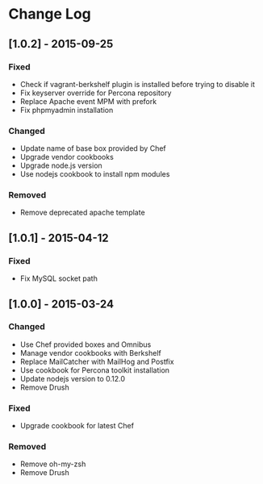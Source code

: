 # Change Log

## [1.0.2] - 2015-09-25

### Fixed
- Check if vagrant-berkshelf plugin is installed before trying to disable it
- Fix keyserver override for Percona repository
- Replace Apache event MPM with prefork
- Fix phpmyadmin installation

### Changed
- Update name of base box provided by Chef
- Upgrade vendor cookbooks
- Upgrade node.js version
- Use nodejs cookbook to install npm modules

### Removed
- Remove deprecated apache template

## [1.0.1] - 2015-04-12

### Fixed
- Fix MySQL socket path

## [1.0.0] - 2015-03-24

### Changed
- Use Chef provided boxes and Omnibus
- Manage vendor cookbooks with Berkshelf
- Replace MailCatcher with MailHog and Postfix
- Use cookbook for Percona toolkit installation
- Update nodejs version to 0.12.0
- Remove Drush

### Fixed
- Upgrade cookbook for latest Chef

### Removed
- Remove oh-my-zsh
- Remove Drush
